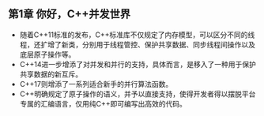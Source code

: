 ## 第1章 你好，C++并发世界
- 随着C++11标准的发布，C++标准库不仅规定了内存模型，可以区分不同的线程，还扩增了新类，分别用于线程管控、保护共享数据、同步线程间操作以及底层原子操作等。
- C++14进一步增添了对并发和并行的支持，具体而言，是移入了一种用于保护共享数据的新互斥。
- C++17则增添了一系列适合新手的并行算法函数。
- C++明确规定了原子操作的语义，并予以直接支持，使得开发者得以摆脱平台专属的汇编语言，仅用纯C++即可编写出高效的代码。